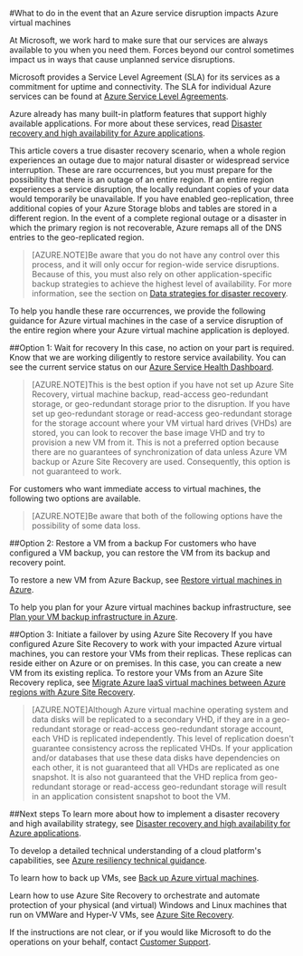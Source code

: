 <properties
	pageTitle="What to do in the event that an Azure service disruption impacts Azure virtual machines | Azure"
	description="Learn what to do in the event that an Azure service disruption impacts Azure virtual machines."
	services="virtual-machines"
	documentationCenter=""
	authors="kmouss"
	manager="timlt"
	editor=""/>

<tags
	ms.service="virtual-machines"
	ms.workload="virtual-machines"
	ms.tgt_pltfrm="na"
	ms.devlang="na"
	ms.topic="article"
	ms.date="05/16/2016"
	wacn.date=""
	ms.author="kmouss;aglick"/>

#What to do in the event that an Azure service disruption impacts Azure virtual machines

At Microsoft, we work hard to make sure that our services are always available to you when you need them. Forces beyond our control sometimes impact us in ways that cause unplanned service disruptions.

Microsoft provides a Service Level Agreement (SLA) for its services as a commitment for uptime and connectivity. The SLA for individual Azure services can be found at [Azure Service Level Agreements](/support/legal/sla/).

Azure already has many built-in platform features that support highly available applications. For more about these services, read [Disaster recovery and high availability for Azure applications](/documentation/articles/resiliency-disaster-recovery-high-availability-azure-applications/).

This article covers a true disaster recovery scenario, when a whole region experiences an outage due to major natural disaster or widespread service interruption. These are rare occurrences, but you must prepare for the possibility that there is an outage of an entire region. If an entire region experiences a service disruption, the locally redundant copies of your data would temporarily be unavailable. If you have enabled geo-replication, three additional copies of your Azure Storage blobs and tables are stored in a different region. In the event of a complete regional outage or a disaster in which the primary region is not recoverable, Azure remaps all of the DNS entries to the geo-replicated region.

>[AZURE.NOTE]Be aware that you do not have any control over this process, and it will only occur for region-wide service disruptions. Because of this, you must also rely on other application-specific backup strategies to achieve the highest level of availability. For more information, see the section on [Data strategies for disaster recovery](/documentation/articles/resiliency-disaster-recovery-azure-applications/#data-strategies-for-disaster-recovery).

To help you handle these rare occurrences, we provide the following guidance for Azure virtual machines in the case of a service disruption of the entire region where your Azure virtual machine application is deployed.

##Option 1: Wait for recovery
In this case, no action on your part is required. Know that we are working diligently to restore service availability. You can see the current service status on our [Azure Service Health Dashboard](https://azure.microsoft.com/status/).

>[AZURE.NOTE]This is the best option if you have not set up Azure Site Recovery, virtual machine backup, read-access geo-redundant storage, or geo-redundant storage prior to the disruption. If you have set up geo-redundant storage or read-access geo-redundant storage for the storage account where your VM virtual hard drives (VHDs) are stored, you can look to recover the base image VHD and try to provision a new VM from it. This is not a preferred option because there are no guarantees of synchronization of data unless Azure VM backup or Azure Site Recovery are used. Consequently, this option is not guaranteed to work.

For customers who want immediate access to virtual machines, the following two options are available.  

>[AZURE.NOTE]Be aware that both of the following options have the possibility of some data loss.     

##Option 2: Restore a VM from a backup
For customers who have configured a VM backup, you can restore the VM from its backup and recovery point.

To restore a new VM from Azure Backup, see [Restore virtual machines in Azure](/documentation/articles/backup-azure-restore-vms/).

To help you plan for your Azure virtual machines backup infrastructure, see [Plan your VM backup infrastructure in Azure](/documentation/articles/backup-azure-vms-introduction/).

##Option 3: Initiate a failover by using Azure Site Recovery
If you have configured Azure Site Recovery to work with your impacted Azure virtual machines, you can restore your VMs from their replicas. These replicas can reside either on Azure or on premises. In this case, you can create a new VM from its existing replica. To restore your VMs from an Azure Site Recovery replica, see [Migrate Azure IaaS virtual machines between Azure regions with Azure Site Recovery](/documentation/articles/site-recovery-migrate-azure-to-azure/).

>[AZURE.NOTE]Although Azure virtual machine operating system and data disks will be replicated to a secondary VHD, if they are in a geo-redundant storage or read-access geo-redundant storage account, each VHD is replicated independently. This level of replication doesn't guarantee consistency across the replicated VHDs. If your application and/or databases that use these data disks have dependencies on each other, it is not guaranteed that all VHDs are replicated as one snapshot. It is also not guaranteed that the VHD replica from geo-redundant storage or read-access geo-redundant storage will result in an application consistent snapshot to boot the VM.

##Next steps
To learn more about how to implement a disaster recovery and high availability strategy, see [Disaster recovery and high availability for Azure applications](/documentation/articles/resiliency-disaster-recovery-high-availability-azure-applications/).

To develop a detailed technical understanding of a cloud platform's capabilities, see [Azure resiliency technical guidance](/documentation/articles/resiliency-technical-guidance/).

To learn how to back up VMs, see [Back up Azure virtual machines](/documentation/articles/backup-azure-vms/).

Learn how to use Azure Site Recovery to orchestrate and automate protection of your physical (and virtual) Windows and Linux machines that run on VMWare and Hyper-V VMs, see [Azure Site Recovery](https://azure.microsoft.com/documentation/learning-paths/site-recovery/).

If the instructions are not clear, or if you would like Microsoft to do the operations on your behalf, contact [Customer Support](https://portal.azure.cn/#blade/Microsoft_Azure_Support/HelpAndSupportBlade).
